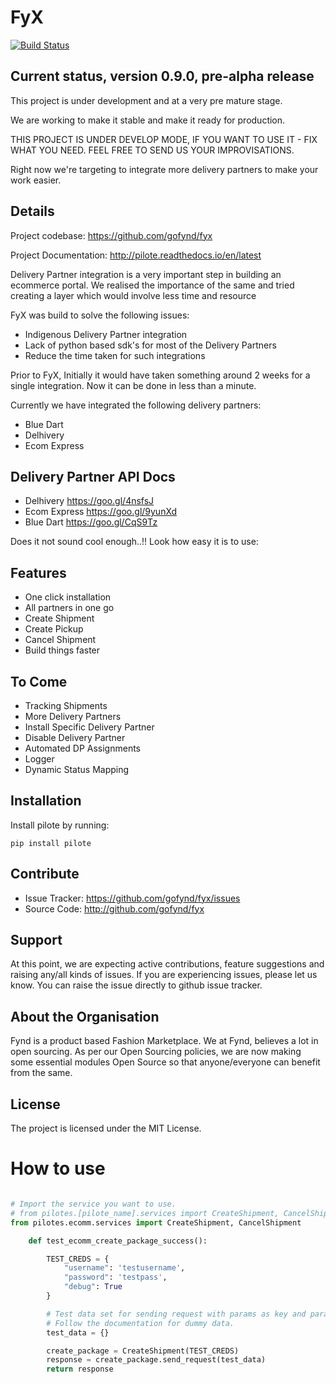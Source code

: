 FyX
===
[![Build Status](https://travis-ci.org/gofynd/fyx.svg?branch=master)](https://travis-ci.org/gofynd/fyx)


Current status, version 0.9.0, pre-alpha release
------------------------------------------------

This project is under development and at a very pre mature stage.

We are working to make it stable and make it ready for production.

THIS PROJECT IS UNDER DEVELOP MODE, IF YOU WANT TO USE IT -
FIX WHAT YOU NEED. FEEL FREE TO SEND US YOUR IMPROVISATIONS.

Right now we're targeting to integrate more delivery
partners to make your work easier.

Details
-------

Project codebase: <https://github.com/gofynd/fyx>

Project Documentation: <http://pilote.readthedocs.io/en/latest>


Delivery Partner integration is a very important step in building an ecommerce portal.
We realised the importance of the same and tried creating a layer which would involve less time and resource

FyX was build to solve the following issues:

- Indigenous Delivery Partner integration
- Lack of python based sdk's for most of the Delivery Partners
- Reduce the time taken for such integrations

Prior to FyX, Initially it would have taken something around 2 weeks for a single integration.
Now it can be done in less than a minute.




Currently we have integrated the following delivery partners:

- Blue Dart
- Delhivery
- Ecom Express

Delivery Partner API Docs
-------------------------
- Delhivery <https://goo.gl/4nsfsJ>
- Ecom Express <https://goo.gl/9yunXd>
- Blue Dart <https://goo.gl/CqS9Tz> 

Does it not sound cool enough..!!
Look how easy it is to use:


Features
--------

- One click installation
- All partners in one go
- Create Shipment
- Create Pickup
- Cancel Shipment
- Build things faster


To Come
-------

- Tracking Shipments
- More Delivery Partners
- Install Specific Delivery Partner
- Disable Delivery Partner
- Automated DP Assignments
- Logger
- Dynamic Status Mapping


Installation
------------

Install pilote by running:

    pip install pilote

Contribute
----------

- Issue Tracker: https://github.com/gofynd/fyx/issues
- Source Code: http://github.com/gofynd/fyx

Support
-------
At this point, we are expecting active contributions, feature suggestions
and raising  any/all kinds of issues.
If you are experiencing issues, please let us know.
You can raise the issue directly to github issue tracker.

About the Organisation
----------------------
Fynd is a product based Fashion Marketplace.
We at Fynd, believes a lot in open sourcing. As per our Open Sourcing policies, we are now making some essential modules Open Source so that anyone/everyone can benefit from the same.

License
-------

The project is licensed under the MIT License.


How to use
==========
```python

# Import the service you want to use.
# from pilotes.[pilote_name].services import CreateShipment, CancelShipment
from pilotes.ecomm.services import CreateShipment, CancelShipment

    def test_ecomm_create_package_success():

        TEST_CREDS = {
            "username": 'testusername',
            "password": 'testpass',
            "debug": True
        }

        # Test data set for sending request with params as key and param value as value.
        # Follow the documentation for dummy data.
        test_data = {}

        create_package = CreateShipment(TEST_CREDS)
        response = create_package.send_request(test_data)
        return response

```
